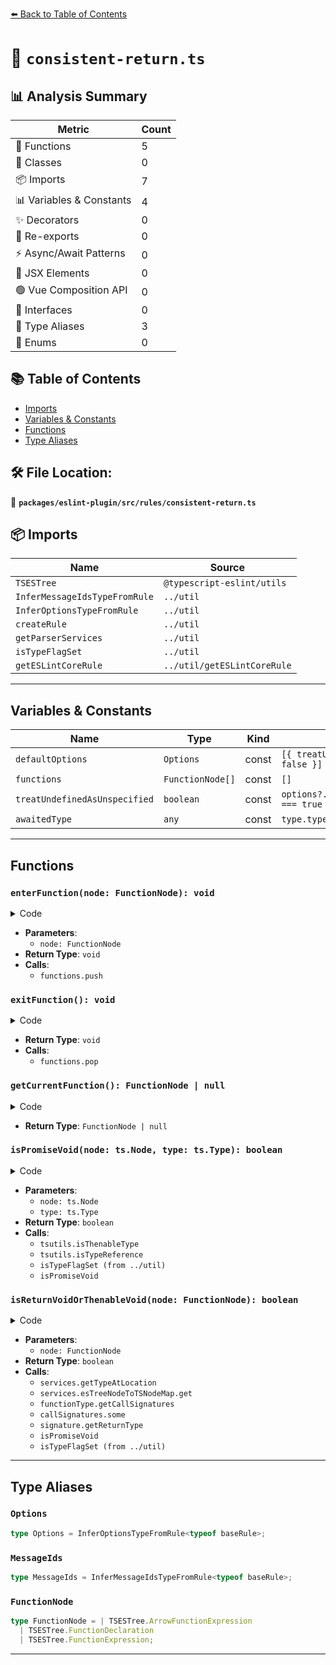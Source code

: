 [⬅️ Back to Table of Contents](../../../../index.md)

# 📄 `consistent-return.ts`

## 📊 Analysis Summary

| Metric | Count |
|--------|-------|
| 🔧 Functions | 5 |
| 🧱 Classes | 0 |
| 📦 Imports | 7 |
| 📊 Variables & Constants | 4 |
| ✨ Decorators | 0 |
| 🔄 Re-exports | 0 |
| ⚡ Async/Await Patterns | 0 |
| 💠 JSX Elements | 0 |
| 🟢 Vue Composition API | 0 |
| 📐 Interfaces | 0 |
| 📑 Type Aliases | 3 |
| 🎯 Enums | 0 |

## 📚 Table of Contents

- [Imports](#imports)
- [Variables & Constants](#variables-constants)
- [Functions](#functions)
- [Type Aliases](#type-aliases)

## 🛠️ File Location:
📂 **`packages/eslint-plugin/src/rules/consistent-return.ts`**

## 📦 Imports

| Name | Source |
|------|--------|
| `TSESTree` | `@typescript-eslint/utils` |
| `InferMessageIdsTypeFromRule` | `../util` |
| `InferOptionsTypeFromRule` | `../util` |
| `createRule` | `../util` |
| `getParserServices` | `../util` |
| `isTypeFlagSet` | `../util` |
| `getESLintCoreRule` | `../util/getESLintCoreRule` |


---

## Variables & Constants

| Name | Type | Kind | Value | Exported |
|------|------|------|-------|----------|
| `defaultOptions` | `Options` | const | `[{ treatUndefinedAsUnspecified: false }]` | ✗ |
| `functions` | `FunctionNode[]` | const | `[]` | ✗ |
| `treatUndefinedAsUnspecified` | `boolean` | const | `options?.treatUndefinedAsUnspecified === true` | ✗ |
| `awaitedType` | `any` | const | `type.typeArguments?.[0]` | ✗ |


---

## Functions

### `enterFunction(node: FunctionNode): void`

<details><summary>Code</summary>

```ts
function enterFunction(node: FunctionNode): void {
      functions.push(node);
    }
```
</details>

- **Parameters**:
  - `node: FunctionNode`
- **Return Type**: `void`
- **Calls**:
  - `functions.push`
### `exitFunction(): void`

<details><summary>Code</summary>

```ts
function exitFunction(): void {
      functions.pop();
    }
```
</details>

- **Return Type**: `void`
- **Calls**:
  - `functions.pop`
### `getCurrentFunction(): FunctionNode | null`

<details><summary>Code</summary>

```ts
function getCurrentFunction(): FunctionNode | null {
      return functions[functions.length - 1] ?? null;
    }
```
</details>

- **Return Type**: `FunctionNode | null`
### `isPromiseVoid(node: ts.Node, type: ts.Type): boolean`

<details><summary>Code</summary>

```ts
function isPromiseVoid(node: ts.Node, type: ts.Type): boolean {
      if (
        tsutils.isThenableType(checker, node, type) &&
        tsutils.isTypeReference(type)
      ) {
        const awaitedType = type.typeArguments?.[0];
        if (awaitedType) {
          if (isTypeFlagSet(awaitedType, ts.TypeFlags.Void)) {
            return true;
          }
          return isPromiseVoid(node, awaitedType);
        }
      }
      return false;
    }
```
</details>

- **Parameters**:
  - `node: ts.Node`
  - `type: ts.Type`
- **Return Type**: `boolean`
- **Calls**:
  - `tsutils.isThenableType`
  - `tsutils.isTypeReference`
  - `isTypeFlagSet (from ../util)`
  - `isPromiseVoid`
### `isReturnVoidOrThenableVoid(node: FunctionNode): boolean`

<details><summary>Code</summary>

```ts
function isReturnVoidOrThenableVoid(node: FunctionNode): boolean {
      const functionType = services.getTypeAtLocation(node);
      const tsNode = services.esTreeNodeToTSNodeMap.get(node);
      const callSignatures = functionType.getCallSignatures();

      return callSignatures.some(signature => {
        const returnType = signature.getReturnType();
        if (node.async) {
          return isPromiseVoid(tsNode, returnType);
        }
        return isTypeFlagSet(returnType, ts.TypeFlags.Void);
      });
    }
```
</details>

- **Parameters**:
  - `node: FunctionNode`
- **Return Type**: `boolean`
- **Calls**:
  - `services.getTypeAtLocation`
  - `services.esTreeNodeToTSNodeMap.get`
  - `functionType.getCallSignatures`
  - `callSignatures.some`
  - `signature.getReturnType`
  - `isPromiseVoid`
  - `isTypeFlagSet (from ../util)`

---

## Type Aliases

### `Options`

```ts
type Options = InferOptionsTypeFromRule<typeof baseRule>;
```

### `MessageIds`

```ts
type MessageIds = InferMessageIdsTypeFromRule<typeof baseRule>;
```

### `FunctionNode`

```ts
type FunctionNode = | TSESTree.ArrowFunctionExpression
  | TSESTree.FunctionDeclaration
  | TSESTree.FunctionExpression;
```


---